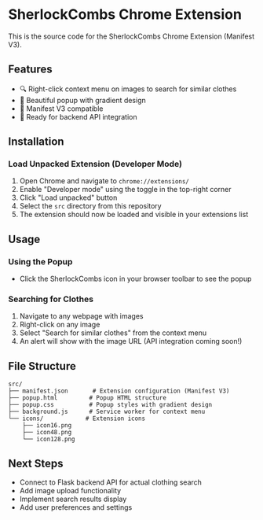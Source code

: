 # SherlockCombs Chrome Extension

This is the source code for the SherlockCombs Chrome Extension (Manifest V3).

## Features
- 🔍 Right-click context menu on images to search for similar clothes
- 💜 Beautiful popup with gradient design
- 🚀 Manifest V3 compatible
- 🔌 Ready for backend API integration

## Installation

### Load Unpacked Extension (Developer Mode)

1. Open Chrome and navigate to `chrome://extensions/`
2. Enable "Developer mode" using the toggle in the top-right corner
3. Click "Load unpacked" button
4. Select the `src` directory from this repository
5. The extension should now be loaded and visible in your extensions list

## Usage

### Using the Popup
- Click the SherlockCombs icon in your browser toolbar to see the popup

### Searching for Clothes
1. Navigate to any webpage with images
2. Right-click on any image
3. Select "Search for similar clothes" from the context menu
4. An alert will show with the image URL (API integration coming soon!)

## File Structure

```
src/
├── manifest.json       # Extension configuration (Manifest V3)
├── popup.html         # Popup HTML structure
├── popup.css          # Popup styles with gradient design
├── background.js      # Service worker for context menu
└── icons/            # Extension icons
    ├── icon16.png
    ├── icon48.png
    └── icon128.png
```

## Next Steps
- Connect to Flask backend API for actual clothing search
- Add image upload functionality
- Implement search results display
- Add user preferences and settings
